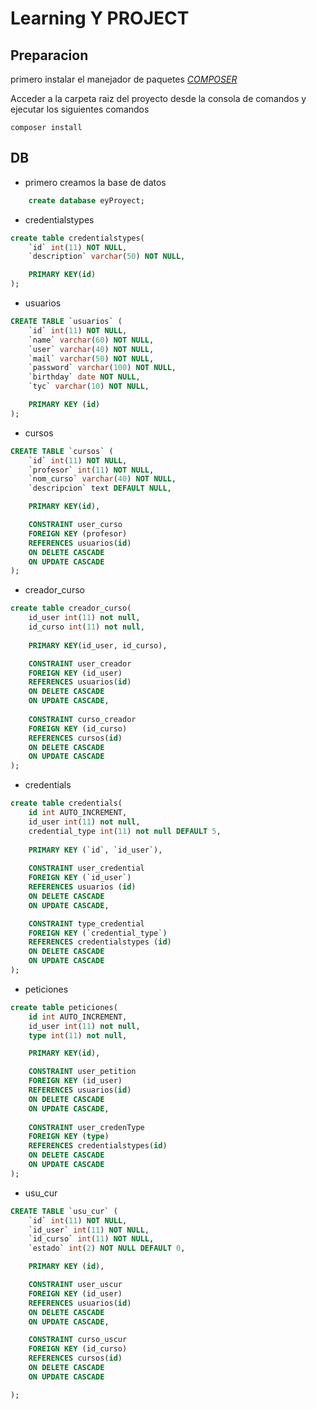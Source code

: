 # Learning Y PROJECT

## Preparacion

primero instalar el manejador de paquetes [_COMPOSER_](https://getcomposer.org/)

Acceder a la carpeta raiz del proyecto desde la consola de comandos y ejecutar los siguientes comandos

```batch
composer install
```

## DB

- primero creamos la base de datos

```sql
    create database eyProyect;
```

- credentialstypes

```sql
create table credentialstypes(
    `id` int(11) NOT NULL,
    `description` varchar(50) NOT NULL,

    PRIMARY KEY(id)
);
```

- usuarios

```sql
CREATE TABLE `usuarios` (
    `id` int(11) NOT NULL,
    `name` varchar(60) NOT NULL,
    `user` varchar(40) NOT NULL,
    `mail` varchar(50) NOT NULL,
    `password` varchar(100) NOT NULL,
    `birthday` date NOT NULL,
    `tyc` varchar(10) NOT NULL,

    PRIMARY KEY (id)
);
```

- cursos

```sql
CREATE TABLE `cursos` (
    `id` int(11) NOT NULL,
    `profesor` int(11) NOT NULL,
    `nom_curso` varchar(40) NOT NULL,
    `descripcion` text DEFAULT NULL,

    PRIMARY KEY(id),

    CONSTRAINT user_curso
    FOREIGN KEY (profesor)
    REFERENCES usuarios(id)
    ON DELETE CASCADE
    ON UPDATE CASCADE
);
```

- creador_curso

```sql
create table creador_curso( 
    id_user int(11) not null, 
    id_curso int(11) not null, 
    
    PRIMARY KEY(id_user, id_curso), 

    CONSTRAINT user_creador 
    FOREIGN KEY (id_user) 
    REFERENCES usuarios(id)
    ON DELETE CASCADE
    ON UPDATE CASCADE, 
    
    CONSTRAINT curso_creador 
    FOREIGN KEY (id_curso) 
    REFERENCES cursos(id) 
    ON DELETE CASCADE
    ON UPDATE CASCADE
);
```

- credentials

```sql
create table credentials(
    id int AUTO_INCREMENT,
    id_user int(11) not null,
    credential_type int(11) not null DEFAULT 5,
    
    PRIMARY KEY (`id`, `id_user`),
    
    CONSTRAINT user_credential
    FOREIGN KEY (`id_user`) 
    REFERENCES usuarios (id)
    ON DELETE CASCADE
    ON UPDATE CASCADE,

    CONSTRAINT type_credential
    FOREIGN KEY (`credential_type`) 
    REFERENCES credentialstypes (id)
    ON DELETE CASCADE
    ON UPDATE CASCADE
);
```

- peticiones

```sql
create table peticiones( 
    id int AUTO_INCREMENT,
    id_user int(11) not null, 
    type int(11) not null, 

    PRIMARY KEY(id), 

    CONSTRAINT user_petition 
    FOREIGN KEY (id_user) 
    REFERENCES usuarios(id)
    ON DELETE CASCADE
    ON UPDATE CASCADE, 
    
    CONSTRAINT user_credenType 
    FOREIGN KEY (type) 
    REFERENCES credentialstypes(id) 
    ON DELETE CASCADE
    ON UPDATE CASCADE
);
```

- usu_cur

```sql
CREATE TABLE `usu_cur` (
    `id` int(11) NOT NULL,
    `id_user` int(11) NOT NULL,
    `id_curso` int(11) NOT NULL,
    `estado` int(2) NOT NULL DEFAULT 0,

    PRIMARY KEY (id),

    CONSTRAINT user_uscur
    FOREIGN KEY (id_user)
    REFERENCES usuarios(id)
    ON DELETE CASCADE
    ON UPDATE CASCADE,

    CONSTRAINT curso_uscur
    FOREIGN KEY (id_curso)
    REFERENCES cursos(id)
    ON DELETE CASCADE
    ON UPDATE CASCADE

);
```

